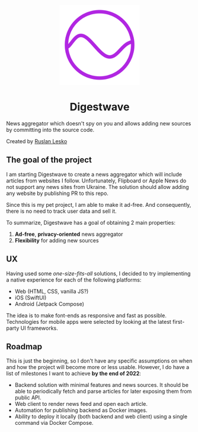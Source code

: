 <p align="center">
  <img 
    src="https://github.com/ruslanlesko/digestwave/raw/main/logo/main.png" 
    alt="Digestwave logo"
    width="216"
    height="216"
  />
</p>

<h1 align="center">Digestwave</h1>

News aggregator which doesn't spy on you and allows adding new sources by committing into the source code.

Created by [Ruslan Lesko](https://leskor.com)

## The goal of the project

I am starting Digestwave to create a news aggregator which will include articles from websites I follow. Unfortunately, Flipboard or Apple News do not support any news sites from Ukraine. The solution should allow adding any website by publishing PR to this repo. 

Since this is my pet project, I am able to make it ad-free. And consequently, there is no need to track user data and sell it. 

To summarize, Digestwave has a goal of obtaining 2 main properties:
1. **Ad-free**, **privacy-oriented** news aggregator
2. **Flexibility** for adding new sources

## UX

Having used some *one-size-fits-all* solutions, I decided to try implementing a native experience for each of the following platforms:

* Web (HTML, CSS, vanilla JS?)
* iOS (SwiftUI)
* Android (Jetpack Compose)

The idea is to make font-ends as responsive and fast as possible. Technologies for mobile apps were selected by looking at the latest first-party UI frameworks.

## Roadmap

This is just the beginning, so I don't have any specific assumptions on when and how the project will become more or less usable. However, I do have a list of milestones I want to achieve **by the end of 2022**:

* Backend solution with minimal features and news sources. It should be able to periodically fetch and parse articles for later exposing them from public API.
* Web client to render news feed and open each article.
* Automation for publishing backend as Docker images.
* Ability to deploy it locally (both backend and web client) using a single command via Docker Compose.
